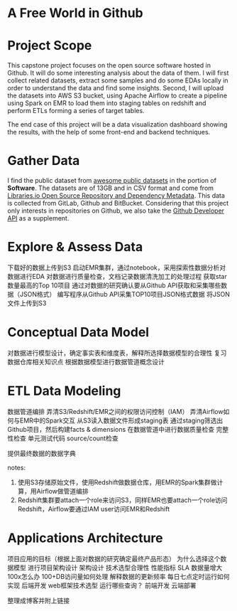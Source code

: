 # A Free World in Github

# Project Scope

This capstone project focuses on the open source software hosted in Github. It will do some interesting analysis about the data of them. I will first collect related datasets, extract some samples and do some EDAs locally in order to understand the data and find some insights. Second, I will upload the datasets into AWS S3 bucket, using Apache Airflow to create a pipeline using Spark on EMR to load them into staging tables on redshift and perform ETLs forming a series of target tables. 

The end case of this project will be a data visualization dashboard showing the results, with the help of some front-end and backend techniques.

# Gather Data

I find the public dataset from [awesome public datasets](https://github.com/awesomedata/awesome-public-datasets) in the portion of **Software**. The datasets are of 13GB and in CSV format and come from [Libraries.io Open Source Repository and Dependency Metadata](https://zenodo.org/record/1068916). This data is collected from GitLab, Github and BitBucket. Considering that this project only interests in repositories on Github, we also take the [Github Developer API](https://developer.github.com/v3/) as a supplement.

# Explore & Assess Data

下载好的数据上传到S3
启动EMR集群，通过notebook，采用探索性数据分析对数据进行EDA
    对数据进行质量检查，文档记录数据清洗加工的处理过程
    获取star数量最高的Top 10项目
通过对数据的研究确认要从Github API获取和采集哪些数据（JSON格式）
    编写程序从Github API采集TOP10项目JSON格式数据
    将JSON文件上传到S3

# Conceptual Data Model

对数据进行模型设计，确定事实表和维度表，解释所选择数据模型的合理性
    复习数据仓库相关知识点
根据数据模型进行数据管道概念设计

# ETL Data Modeling

数据管道编排
    弄清S3/Redshift/EMR之间的权限访问控制（IAM）
    弄清Airflow如何与EMR中的Spark交互
    从S3读入数据文件形成staging表
    通过staging筛选出Github项目，然后构建facts & dimensions
    在数据管道中进行数据质量检查
        完整性检查
        单元测试代码
        source/count检查

提供最终数据的数据字典

notes:
1. 使用S3存储原始文件，使用Redshift做数据仓库，用EMR的Spark集群做计算，用Airflow做管道编排
2. Redshift集群要attach一个role来访问S3，同样EMR也要attach一个role访问Redshift，Airflow要通过IAM user访问EMR和Redshift

# Applications Architecture

项目应用的目标（根据上面对数据的研究确定最终产品形态）
    为什么选择这个数据模型
进行项目架构设计
    架构设计
    技术选型合理性
    性能指标
        SLA
        数据量增大100x怎么办
        100+DB访问量如何处理
    解释数据的更新频率
    每日七点定时运行如何实现
    后端开发
        web框架技术选型
        运行哪些查询？
    前端开发
    云端部署

整理成博客并附上链接

